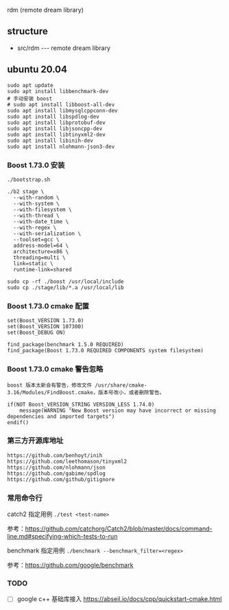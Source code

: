 rdm (remote dream library)

## structure

- src/rdm --- remote dream library

## ubuntu 20.04

```shell
sudo apt update
sudo apt install libbenchmark-dev
# 手动安装 boost
# sudo apt install libboost-all-dev
sudo apt install libmysqlcppconn-dev
sudo apt install libspdlog-dev
sudo apt install libprotobuf-dev
sudo apt install libjsoncpp-dev
sudo apt install libtinyxml2-dev
sudo apt install libinih-dev
sudo apt install nlohmann-json3-dev
```

### Boost 1.73.0 安装

```
./bootstrap.sh

./b2 stage \
  --with-random \
  --with-system \
  --with-filesystem \
  --with-thread \
  --with-date_time \
  --with-regex \
  --with-serialization \
  --toolset=gcc \
  address-model=64 \
  architecture=x86 \
  threading=multi \
  link=static \
  runtime-link=shared 
 
sudo cp -rf ./boost /usr/local/include
sudo cp ./stage/lib/*.a /usr/local/lib
```

### Boost 1.73.0 cmake 配置

```
set(Boost_VERSION 1.73.0)
set(Boost_VERSION 107300)
set(Boost_DEBUG ON)

find_package(benchmark 1.5.0 REQUIRED)
find_package(Boost 1.73.0 REQUIRED COMPONENTS system filesystem)
```

### Boost 1.73.0 cmake 警告忽略

```
boost 版本太新会有警告，修改文件 /usr/share/cmake-3.16/Modules/FindBoost.cmake，版本号改小，或者删除警告。

if(NOT Boost_VERSION_STRING VERSION_LESS 1.74.0)
    message(WARNING "New Boost version may have incorrect or missing dependencies and imported targets")
endif()
```

### 第三方开源库地址

```
https://github.com/benhoyt/inih
https://github.com/leethomason/tinyxml2
https://github.com/nlohmann/json
https://github.com/gabime/spdlog
https://github.com/github/gitignore
```

### 常用命令行

catch2 指定用例 `./test <test-name>`

参考：https://github.com/catchorg/Catch2/blob/master/docs/command-line.md#specifying-which-tests-to-run

benchmark 指定用例 `./benchmark --benchmark_filter=<regex>`

参考：https://github.com/google/benchmark

### TODO

- [ ] google c++ 基础库接入 https://abseil.io/docs/cpp/quickstart-cmake.html